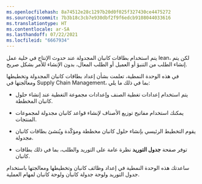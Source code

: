 ```yaml
---
ms.openlocfilehash: 8a74512e28c1297b20d0f025f327430ce4475272
ms.sourcegitcommit: 7b3b18c3cb7e930dbf2f9f6edcb9108044033616
ms.translationtype: HT
ms.contentlocale: ar-SA
ms.lasthandoff: 07/22/2021
ms.locfileid: "6667934"
---
```

يتم استخدام بطاقات كانبان المجدولة عند حدوث الإنتاج في خلية عمل lean، لكن يتم إنشاء الطلب من التنبؤ أو العميل أو الطلب المعال، بدون الإنشاء للأمر بشكل صريح.

في هذه الوحدة النمطية، تعلمت بشأن إعداد بطاقات كانبان المجدولة وتخطيطها ومعالجتها في Supply Chain Management، بما في ذلك ما يلي:

- يتم استخدام إعدادات تغطية الصنف وإعدادات مجموعة التغطية عند إنشاء حلول كانبان المخططة.

- يمكنك استخدام مفاتيح توزيع الأصناف لإنشاء قواعد كانبان مجدولة لمجموعات المنتجات.

- يقوم التخطيط الرئيسي بإنشاء حلول كانبان مخططة ومؤكّدة ويُنشئ بطاقات كانبان مجدولة.

- توفر صفحة **جدول التوريد** نظرة عامة على التوريد والطلب، بما في ذلك بطاقات كانبان.

ساعدتك هذه الوحدة النمطية في إعداد وظائف كانبان وتخطيطها ومعالجتها باستخدام جدول التوريد ولوحة جدولة كانبان ولوحة كانبان لمهام العملية.
 
